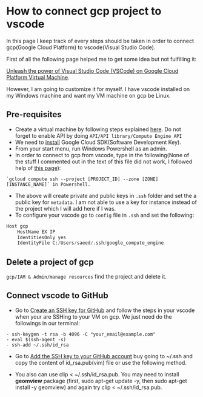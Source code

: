 # How to connect gcp project to vscode
In this page I keep track of every steps should be taken in order to connect gcp(Google Cloud Platform) to vscode(Visual Studio Code).

First of all the following page helped me to get some idea but not fulfilling it:

[Unleash the power of Visual Studio Code (VSCode) on Google Cloud Platform Virtual Machine](https://towardsdatascience.com/unleash-the-power-of-visual-studio-code-vscode-on-google-cloud-platform-virtual-machine-f75f78f49aee).

However, I am going to customize it for myself. I have vscode installed on my Windows machine and want my VM machine on gcp be Linux.


## Pre-requisites
- Create a virtual machine by following steps explained [here](https://cloud.google.com/compute/docs/quickstart-linux). Do not forget to enable API by doing `API/API library/Compute Engine API`
- We need to [install](https://cloud.google.com/sdk/install) Google Cloud SDK(Software Development Key).
- From your start menu, run Windows Powershell as an admin.
- In order to connect to gcp from vscode, type in the following(None of the stuff I commented out in the text of this file did not work, I followed help of [this page](https://github.com/jonathanmiller2/picturepost-1/wiki/How-to-SSH-into-GCP-VM-from-VSCode-running-on-a-Windows-machine)):
```
`gcloud compute ssh --project [PROJECT_ID] --zone [ZONE] [INSTANCE_NAME]` in Powershell.
```
- The above will create private and public keys in `.ssh` folder and set the a public key for `metadata`. I am not able to use a key for instance instead of the project which I will add here if I was.  
- To configure your vscode go to `config` file in `.ssh` and set the following:
```python
Host gcp
    HostName EX IP
    IdentitiesOnly yes
    IdentityFile C:/Users/saeed/.ssh/google_compute_engine
```

## Delete a project of gcp
`gcp/IAM & Admin/manage resources` find the project and delete it.

## Connect vscode to GitHub
- Go to [Create an SSH key for GitHub](https://help.github.com/en/github/authenticating-to-github/generating-a-new-ssh-key-and-adding-it-to-the-ssh-agent#generating-a-new-ssh-key) and follow the steps in your vscode when your are SSHing to your VM on gcp. We just need do the followings in our terminal:
```
- ssh-keygen -t rsa -b 4096 -C "your_email@example.com"
- eval $(ssh-agent -s)
- ssh-add ~/.ssh/id_rsa
```
- Go to [Add the SSH key to your GitHub account](https://help.github.com/en/github/authenticating-to-github/adding-a-new-ssh-key-to-your-github-account) buy going to ~/.ssh and copy the content of id_rsa.pub(vim) file or use the following method.

- You also can use clip < ~/.ssh/id_rsa.pub. You may need to install **geomview** package (first, sudo apt-get update -y, then sudo apt-get install -y geomview) and again try clip < ~/.ssh/id_rsa.pub.

<!---
- Create a new [SSH key](https://cloud.google.com/compute/docs/instances/adding-removing-ssh-keys#createsshkeys).
- Run PuTTYgen and generate a key and save them wherever you want 

I saved them but I am not seeing the public key with extension of `.pub` instead I opend the Powershell and used 

`ssh-keygen -t rsa -f [KEY_FILENAME] -C [USERNAME]` where I chose the name of the key and user name was `admin` which I had used for PuTTYgen so `ssh-keygen -t rsa -f trade -C admin`. Then keys were generated in the address where Powershell was in it. However, I relocate them to `c:\users\saeed\.ssh`. **Make sure you restart your laptop, because key is not working if you do not restart your windows machine**

- Add SSH key just to an instance not entire project following [this link](https://cloud.google.com/compute/docs/instances/adding-removing-ssh-keys#instance-only). Follow the instruction and then open the public key with Notepad and paste it where your instructed to do so.

None of the above worked so I used the following.

Run in Windows:
gcloud compute ssh --project [PROJECT_ID] --zone [ZONE] [INSTANCE_NAME]

This should generate a private key on your machine in the ~/.ssh/ directory.

- Open vscode. Since I have already installed remote-ssh I do not need to install this extension. Press 'Ctrl+Shift+p' and type in `add a new SSH`, in the prompted window type in `ssh -i C:\\Users\\saeed\\trade admin@[External IP]` where `External IP` can be found from virtual machine instance on gcp. **However**, this will just add a new SSH key, if go to `c:\users\saeed\conig` you should change it as follows.

Then it will added but  

 --->
